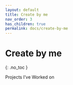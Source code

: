 ```yaml
---
layout: default
title: Create by me
nav_order: 3
has_children: true
permalink: docs/create-by-me
---
```


# Create by me
{: .no_toc }

Projects I’ve Worked on